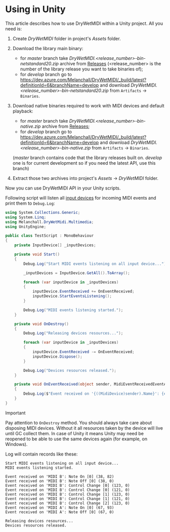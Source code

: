 ﻿---
uid: a_develop_unity
---

# Using in Unity

This article describes how to use DryWetMIDI within a Unity project. All you need is:

1. Create _DryWetMIDI_ folder in project's _Assets_ folder.
2. Download the library main binary:
    * for _master_ branch take _DryWetMIDI.<release_number>-bin-netstandard20.zip_ archive from [Releases](https://github.com/melanchall/drywetmidi/releases) (<release_number> is the number of the library release you want to take binaries of);
    * for _develop_ branch go to https://dev.azure.com/Melanchall/DryWetMIDI/_build/latest?definitionId=6&branchName=develop and download _DryWetMIDI.<release_number>-bin-netstandard20.zip_ from `Artifacts` → `Binaries`.
3. Download native binaries required to work with MIDI devices and default playback:
    * for _master_ branch take _DryWetMIDI.<release_number>-bin-native.zip_ archive from [Releases](https://github.com/melanchall/drywetmidi/releases);
    * for _develop_ branch go to https://dev.azure.com/Melanchall/DryWetMIDI/_build/latest?definitionId=6&branchName=develop and download _DryWetMIDI.<release_number>-bin-native.zip_ from `Artifacts` → `Binaries`.

    (_master_ branch contains code that the library releases built on. _develop_ one is for current development so if you need the latest API, use this branch)
4. Extract those two archives into project's _Assets_ → _DryWetMIDI_ folder.

Now you can use DryWetMIDI API in your Unity scripts.

Following script will listen all [input devices](xref:a_dev_input) for incoming MIDI events and print them to `Debug.Log`:

```csharp
using System.Collections.Generic;
using System.Linq;
using Melanchall.DryWetMidi.Multimedia;
using UnityEngine;

public class TestScript : MonoBehaviour
{
    private InputDevice[] _inputDevices;

    private void Start()
    {
        Debug.Log("Start MIDI events listening on all input device...");

        _inputDevices = InputDevice.GetAll().ToArray();

        foreach (var inputDevice in _inputDevices)
        {
            inputDevice.EventReceived += OnEventReceived;
            inputDevice.StartEventsListening();
        }

        Debug.Log("MIDI events listening started.");
    }

    private void OnDestroy()
    {
        Debug.Log("Releasing devices resources...");

        foreach (var inputDevice in _inputDevices)
        {
            inputDevice.EventReceived -= OnEventReceived;
            inputDevice.Dispose();
        }

        Debug.Log("Devices resources released.");
    }

    private void OnEventReceived(object sender, MidiEventReceivedEventArgs e)
    {
        Debug.Log($"Event received on '{((MidiDevice)sender).Name}': {e.Event}");
    }
}
```

> [!IMPORTANT]
> Pay attention to `OnDestroy` method. You should always take care about disposing MIDI devices. Without it all resources taken by the device will live until GC collect them. In case of Unity it means Unity may need be reopened to be able to use the same devices again (for example, on Windows).

Log will contain records like these:

```text
Start MIDI events listening on all input device...
MIDI events listening started.

Event received on 'MIDI B': Note On [0] (38, 82)
Event received on 'MIDI B': Note Off [0] (38, 0)
Event received on 'MIDI B': Control Change [0] (123, 0)
Event received on 'MIDI B': Control Change [0] (121, 0)
Event received on 'MIDI B': Control Change [1] (123, 0)
Event received on 'MIDI B': Control Change [1] (121, 0)
Event received on 'MIDI B': Control Change [2] (123, 0)
Event received on 'MIDI A': Note On [0] (67, 93)
Event received on 'MIDI A': Note Off [0] (67, 0)

Releasing devices resources...
Devices resources released.
```